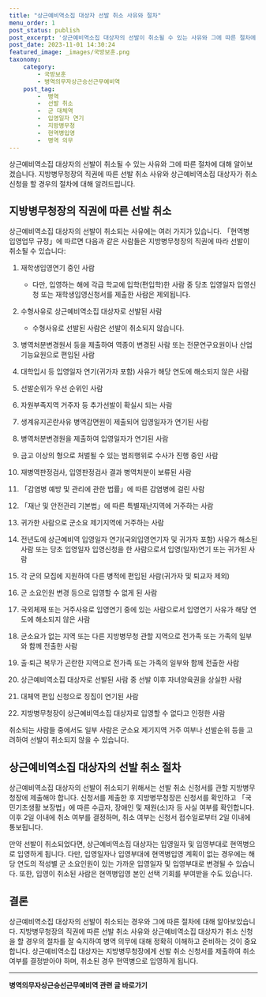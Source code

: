 ```yaml
---
title: "상근예비역소집 대상자 선발 취소 사유와 절차"
menu_order: 1
post_status: publish
post_excerpt: '상근예비역소집 대상자의 선발이 취소될 수 있는 사유와 그에 따른 절차에 대해 알아보겠습니다. 지방병무청장의 직권에 따른 선발 취소 사유와 상근예비역소집 대상자가 취소 신청을 할 경우의 절차에 대해 알려드립니다.'
post_date: 2023-11-01 14:30:24
featured_image: _images/국방보훈.png
taxonomy:
    category:
        - 국방보훈
        - 병역의무자상근승선근무예비역
    post_tag:
        -  병역
        -  선발 취소
        -  군 대체역
        -  입영일자 연기
        -  지방병무청
        -  현역병입영
        -  병역 의무
---
```




상근예비역소집 대상자의 선발이 취소될 수 있는 사유와 그에 따른 절차에 대해 알아보겠습니다. 지방병무청장의 직권에 따른 선발 취소 사유와 상근예비역소집 대상자가 취소 신청을 할 경우의 절차에 대해 알려드립니다.

## 지방병무청장의 직권에 따른 선발 취소

상근예비역소집 대상자의 선발이 취소되는 사유에는 여러 가지가 있습니다. 「현역병 입영업무 규정」에 따르면 다음과 같은 사람들은 지방병무청장의 직권에 따라 선발이 취소될 수 있습니다:

1. 재학생입영연기 중인 사람
    - 다만, 입영하는 해에 각급 학교에 입학(편입학)한 사람 중 당초 입영일자 입영신청 또는 재학생입영신청서를 제출한 사람은 제외됩니다.

2. 수형사유로 상근예비역소집 대상자로 선발된 사람
    - 수형사유로 선발된 사람은 선발이 취소되지 않습니다.

3. 병역처분변경원서 등을 제출하여 역종이 변경된 사람 또는 전문연구요원이나 산업기능요원으로 편입된 사람

4. 대학입시 등 입영일자 연기(귀가자 포함) 사유가 해당 연도에 해소되지 않은 사람

5. 선발순위가 우선 순위인 사람

6. 자원부족지역 거주자 등 추가선발이 확실시 되는 사람

7. 생계유지곤란사유 병역감면원이 제출되어 입영일자가 연기된 사람

8. 병역처분변경원을 제출하여 입영일자가 연기된 사람

9. 금고 이상의 형으로 처벌될 수 있는 범죄행위로 수사가 진행 중인 사람

10. 재병역판정검사, 입영판정검사 결과 병역처분이 보류된 사람

11. 「감염병 예방 및 관리에 관한 법률」에 따른 감염병에 걸린 사람

12. 「재난 및 안전관리 기본법」에 따른 특별재난지역에 거주하는 사람

13. 귀가한 사람으로 군소요 제기지역에 거주하는 사람

14. 전년도에 상근예비역 입영일자 연기(국외입영연기자 및 귀가자 포함) 사유가 해소된 사람 또는 당초 입영일자 입영신청을 한 사람으로서 입영(일자)연기 또는 귀가된 사람

15. 각 군의 모집에 지원하여 다른 병적에 편입된 사람(귀가자 및 퇴교자 제외)

16. 군 소요인원 변경 등으로 입영할 수 없게 된 사람

17. 국외체재 또는 거주사유로 입영연기 중에 있는 사람으로서 입영연기 사유가 해당 연도에 해소되지 않은 사람

18. 군소요가 없는 지역 또는 다른 지방병무청 관할 지역으로 전가족 또는 가족의 일부와 함께 전출한 사람

19. 출·퇴근 복무가 곤란한 지역으로 전가족 또는 가족의 일부와 함께 전출한 사람

20. 상근예비역소집 대상자로 선발된 사람 중 선발 이후 자녀양육권을 상실한 사람

21. 대체역 편입 신청으로 징집이 연기된 사람

22. 지방병무청장이 상근예비역소집 대상자로 입영할 수 없다고 인정한 사람

취소되는 사람들 중에서도 일부 사람은 군소요 제기지역 거주 여부나 선발순위 등을 고려하여 선발이 취소되지 않을 수 있습니다.

## 상근예비역소집 대상자의 선발 취소 절차

상근예비역소집 대상자의 선발이 취소되기 위해서는 선발 취소 신청서를 관할 지방병무청장에 제출해야 합니다. 신청서를 제출한 후 지방병무청장은 신청서를 확인하고 「국민기초생활 보장법」에 따른 수급자, 장애인 및 재원(소)자 등 사실 여부를 확인합니다. 이후 2일 이내에 취소 여부를 결정하며, 취소 여부는 신청서 접수일로부터 2일 이내에 통보됩니다.

만약 선발이 취소되었다면, 상근예비역소집 대상자는 입영일자 및 입영부대로 현역병으로 입영하게 됩니다. 다만, 입영일자나 입영부대에 현역병입영 계획이 없는 경우에는 해당 연도의 적성별 군 소요인원이 있는 가까운 입영일자 및 입영부대로 변경될 수 있습니다. 또한, 입영이 취소된 사람은 현역병입영 본인 선택 기회를 부여받을 수도 있습니다.

## 결론

상근예비역소집 대상자의 선발이 취소되는 경우와 그에 따른 절차에 대해 알아보았습니다. 지방병무청장의 직권에 따른 선발 취소 사유와 상근예비역소집 대상자가 취소 신청을 할 경우의 절차를 잘 숙지하여 병역 의무에 대해 정확히 이해하고 준비하는 것이 중요합니다. 상근예비역소집 대상자는 지방병무청장에게 선발 취소 신청서를 제출하여 취소 여부를 결정받아야 하며, 취소된 경우 현역병으로 입영하게 됩니다.
<!-- wp:separator -->
<hr class="wp-block-separator has-alpha-channel-opacity"/>
<!-- /wp:separator -->

<!-- wp:group {"backgroundColor":"base","layout":{"type":"constrained"}} -->
<div class="wp-block-group has-base-background-color has-background"><!-- wp:paragraph {"align":"center","fontSize":"medium"} -->
<p class="has-text-align-center has-large-font-size"><strong>병역의무자상근승선근무예비역 관련 글 바로가기</strong></p>
<!-- /wp:paragraph -->


<!-- wp:latest-posts
{"categories":[{"id":9109,"count":19,"description":"","link":"https://uknowlaw.com/category/%eb%b3%91%ec%97%ad%ec%9d%98%eb%ac%b4%ec%9e%90%ec%83%81%ea%b7%bc%ec%8a%b9%ec%84%a0%ea%b7%bc%eb%ac%b4%ec%98%88%eb%b9%84%ec%97%ad/","name":"병역의무자상근승선근무예비역","slug":"병역의무자상근승선근무예비역","taxonomy":"category","parent":0,"meta":[],"_links":{"self":[{"href":"https://uknowlaw.com/wp-json/wp/v2/categories/9109"}],"collection":[{"href":"https://uknowlaw.com/wp-json/wp/v2/categories"}],"about":[{"href":"https://uknowlaw.com/wp-json/wp/v2/taxonomies/category"}],"wp:post_type":[{"href":"https://uknowlaw.com/wp-json/wp/v2/posts?categories=9109"}],"curies":[{"name":"wp","href":"https://api.w.org/{rel}","templated":true}]}}],"postsToShow":100,"excerptLength":28,"postLayout":"grid","columns":2,"featuredImageAlign":"left","featuredImageSizeSlug":"large","fontSize":18px} /--></div>
<!-- /wp:group -->